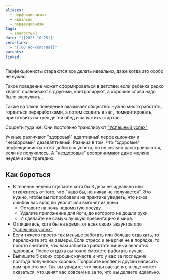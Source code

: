 ```yaml
---
aliases:
  - перфекционизма
  - идеально
  - перфекционизм
tags:
  - зрелость/🌱
date: "[[2023-10-25]]"
zero-link:
  - "[[00 Психология]]"
parents: 
linked:
---
```

Перфекционисты стараются все делать идеально, даже когда это особо не нужно.

Такое поведение может сформироваться в детстве: если ребенка редко хвалят, сравнивают с другими, контролируют, а хорошие слова надо было заслужить,.

Также на такое поведение оказывает общество: нужно много работать, гордиться переработками, а потом сходить в зал, помедитировать, приготовить на трех детей обед и запустить стартап.

Соцсети туда же. Они постоянно транслируют ["Успешный успех"]("Успешный%20успех".md)

Ученые различают "здоровый" адаптивный перфекционизм и "нездоровый" дезадаптивный. Разница в том, что "здоровые" перфекционисты хотят добиться успеха, но не сильно расстраиваются, если не получилось. А "нездоровые" воспринимают даже мелкие неудачи как трагедию.
## Как бороться
- В течение недели сделайте хотя бы 3 дела не идеально или откажитесь от того, что "надо бы, но никак не получается". Это нужно, чтобы вы попробовали на практике увидеть, что из-за ошибок вас вряд ли уволят или выгонят из дома.
	- Оставьте на ночь недомытую посуду.
	- Удалите приложение для йоги, до которого не дошли руки
	- И сделайте не самую лучшую презентацию в мире.
- Отпишитесь, хотя бы на время, от всех своих акаунтов про ["успешный успех"]("Успешный%20успех".md)
- Если тяжело просто так меньше работать или больше отдыхать, то переложите это на замеры. Если стресс и энергия не в порядке, то просто считайте, что вам запретил работать личный аналитик здоровья. После отдыха вы точно сможете работать лучше.
- Выпишите 5 своих хороших качеств и что у вас за последние полгода получилось хорошо. Попросите коллег и друзей написать вам про это же. Так вы увидите, что люди вас ценят, а еще может оказаться, что ценят вас совсем не за то, что вы делаете идеально.